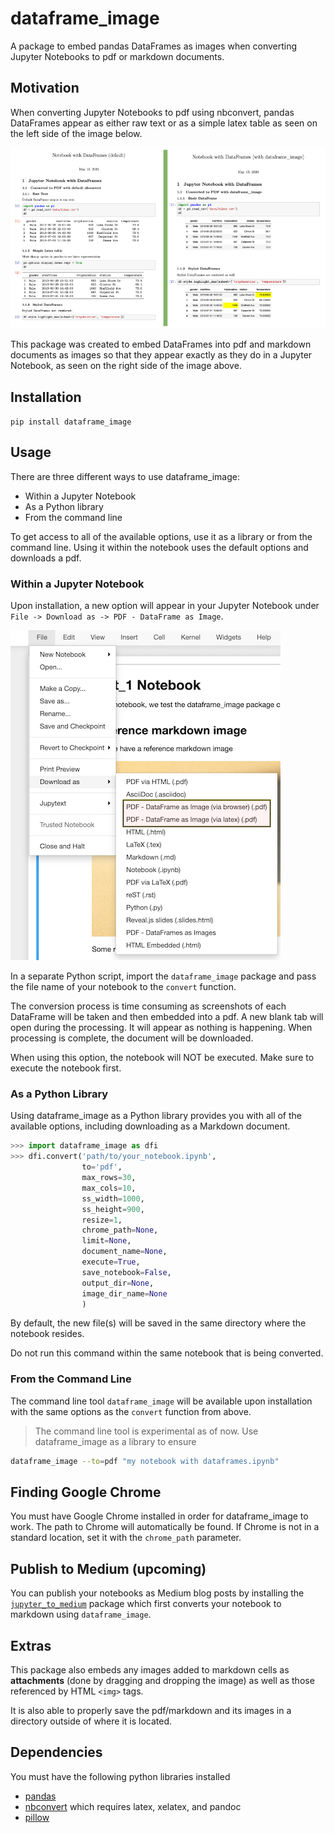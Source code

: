 # dataframe_image

A package to embed pandas DataFrames as images when converting Jupyter Notebooks to pdf or markdown documents.

## Motivation

When converting Jupyter Notebooks to pdf using nbconvert, pandas DataFrames appear as either raw text or as a simple latex table as seen on the left side of the image below.

![png](images/dataframe_image_compare.png)

This package was created to embed DataFrames into pdf and markdown documents as images so that they appear exactly as they do in a Jupyter Notebook, as seen on the right side of the image above.

## Installation

`pip install dataframe_image`

## Usage

There are three different ways to use dataframe_image:

* Within a Jupyter Notebook
* As a Python library
* From the command line

To get access to all of the available options, use it as a library or from the command line. Using it within the notebook uses the default options and downloads a pdf.

### Within a Jupyter Notebook

Upon installation, a new option will appear in your Jupyter Notebook under `File -> Download as -> PDF - DataFrame as Image`.

![png](images/nb_download.png)

In a separate Python script, import the `dataframe_image` package and pass the file name of your notebook to the `convert` function.

The conversion process is time consuming as screenshots of each DataFrame will be taken and then embedded into a pdf. A new blank tab will open during the processing. It will appear as nothing is happening. When processing is complete, the document will be downloaded.

When using this option, the notebook will NOT be executed. Make sure to execute the notebook first.

### As a Python Library

Using dataframe_image as a Python library provides you with all of the available options, including downloading as a Markdown document.

```python
>>> import dataframe_image as dfi
>>> dfi.convert('path/to/your_notebook.ipynb',
                to='pdf',
                max_rows=30,
                max_cols=10,
                ss_width=1000,
                ss_height=900,
                resize=1,
                chrome_path=None,
                limit=None,
                document_name=None,
                execute=True,
                save_notebook=False,
                output_dir=None,
                image_dir_name=None
                )
```

By default, the new file(s) will be saved in the same directory where the notebook resides.

Do not run this command within the same notebook that is being converted.

### From the Command Line

The command line tool `dataframe_image` will be available upon installation with the same options as the `convert` function from above.

> The command line tool is experimental as of now. Use dataframe_image as a library to ensure

```bash
dataframe_image --to=pdf "my notebook with dataframes.ipynb"
```

## Finding Google Chrome

You must have Google Chrome installed in order for dataframe_image to work. The path to Chrome will automatically be found. If Chrome is not in a standard location, set it with the `chrome_path` parameter.

## Publish to Medium (upcoming)

You can publish your notebooks as Medium blog posts by installing the [`jupyter_to_medium`](https://github.com/dexplot/jupyter_to_medium) package which first converts your notebook to markdown using `dataframe_image`.

## Extras

This package also embeds any images added to markdown cells as **attachments** (done by dragging and dropping the image) as well as those referenced by HTML `<img>` tags.

It is also able to properly save the pdf/markdown and its images in a directory outside of where it is located.

## Dependencies

You must have the following python libraries installed

* [pandas](https://github.com/pandas-dev/pandas)
* [nbconvert](https://github.com/jupyter/nbconvert) which requires latex, xelatex, and pandoc
* [pillow](https://github.com/python-pillow/Pillow)
